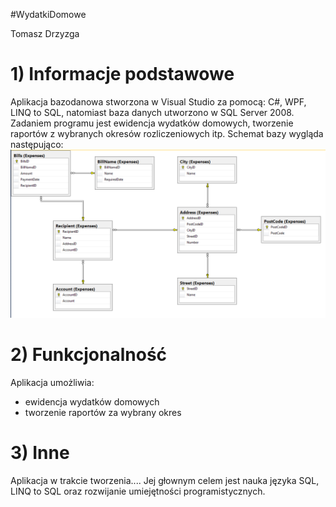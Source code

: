 #WydatkiDomowe

Tomasz Drzyzga
 
# 1) Informacje podstawowe
Aplikacja bazodanowa stworzona w Visual Studio za pomocą: C#, WPF, LINQ to SQL, natomiast baza danych utworzono w SQL Server 2008.
Zadaniem programu jest ewidencja wydatków domowych, tworzenie raportów z wybranych okresów rozliczeniowych itp.
Schemat bazy wygląda następująco:
![Alt text](WydatkiDomowe/WydatkiDomowe/Images/HouseholdExpenses.png)
# 2) Funkcjonalność
Aplikacja umożliwia:
- ewidencja wydatków domowych
- tworzenie raportów za wybrany okres

# 3) Inne
Aplikacja w trakcie tworzenia.... Jej głownym celem jest nauka języka SQL, LINQ to SQL oraz rozwijanie umiejętności programistycznych.


